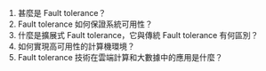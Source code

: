 1. 甚麼是 Fault tolerance？
2. Fault tolerance 如何保證系統可用性？
3. 什麼是擴展式 Fault tolerance，它與傳統 Fault tolerance 有何區別？
4. 如何實現高可用性的計算機環境？
5. Fault tolerance 技術在雲端計算和大數據中的應用是什麼？
